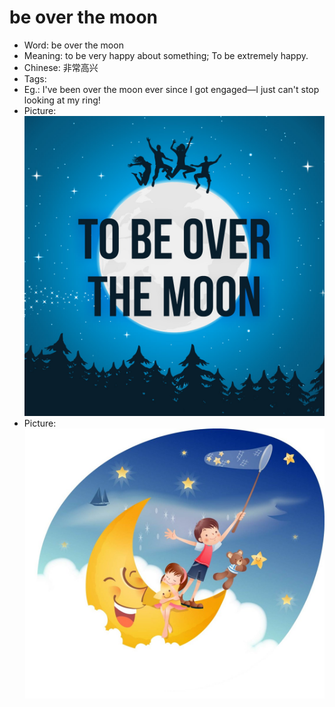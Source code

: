 # be over the moon

- Word: be over the moon
- Meaning: to be very happy about something; To be extremely happy.
- Chinese: 非常高兴
- Tags: 
- Eg.: I've been over the moon ever since I got engaged—I just can't stop looking at my ring!
- Picture: ![](images/be_over_the_moon.jpg)
- Picture: ![](images/be_over_the_moon2.jpg)
